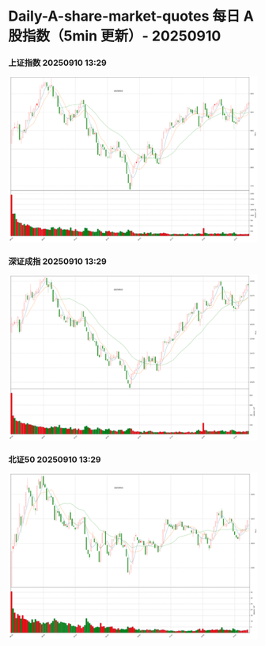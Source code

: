 
# Daily-A-share-market-quotes 每日 A 股指数（5min 更新）- 20250910

### 上证指数 20250910 13:29
![](./fig/2025/9/20250910-sh000001.png)

### 深证成指 20250910 13:29
![](./fig/2025/9/20250910-sz399001.png)

### 北证50 20250910 13:29
![](./fig/2025/9/20250910-bj899050.png)
